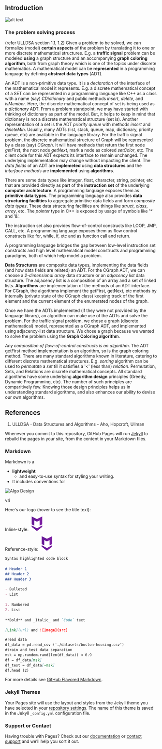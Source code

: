 ## Introduction

![alt text](https://github.com/jeetendradhall/algorithms/raw/master/FromProblems2Instructions.png "From Problems to Machine Instructions")

### The problem solving process
(refer ULLDSA section 1.1, 1.2)
Given a problem to be solved, we can formalize (model) **certain aspects** of the problem by translating it to one or more discrete mathematical structures. E.g. a **traffic signal** problem can be modeled **using** a graph structure and an accompanying **graph coloring algorithm**, both from graph theory which is one of the topics under discrete mathematics. A mathematical model can be **represented** in a programming language by defining **abstract data types** (ADT).

An ADT is a non-primitive data type. It is a _declaration_ of the interface of the mathematical model it represents. E.g. a discrete mathematical concept of a SET can be represented in a programming language like C++ as a class with a name (say) _CDictionary_ and public methods _insert_, _delete_, and _isMember_. Here, the discrete mathematical concept of set is being used as a _dictionary_ ADT. From a problem standpoint, we may have started with thinking of dictionary as part of the model. But, it helps to keep in mind that dictionary is not a discrete mathematical structure (set is). Another representation of a set is the ADT _priority queue_ with methods _insert_ and _deleteMin_. Usually, many ADTs (list, stack, queue, map, dictionary, priority queue, etc) are available in the language library. For the traffic signal problem, the discrete mathematical structure of Graph will be represented by a class (say) _CGraph_. It will have methods that return the first node _getFirst_, the next node _getNext_, mark a node as colored _setColor_, etc. The client code for this ADT expects its interface to remain unchanged. The underlying implementation may change without impacting the client. The _data fields_ of an ADT are **implemeted** using **data structures** and the _interface methods_ are **implemented** using **algorithms**.

There are some data types like integer, float, character, string, pointer, etc that are provided directly as part of the **instruction set** of the underlying **computer architecture**. A programming language exposes them as **primitive data types**. The programming language also provides **data structuring facilities** to aggregate primitive data fields and form _composite data types_. These data structuring facilities are things like _struct_, _class_, _array_, etc. The _pointer_ type in C++ is exposed by usage of symbols like '*' and '&'.

The instruction set also provides flow-of-control constructs like LOOP, JMP, CALL, etc. A programming language exposes them as flow control constructs like for, while, if, etc and as function call and return.

A programming language bridges the gap between low-level instruction set constructs and high level mathematical model constructs and programming paradigms, both of which help model a problem.

**Data Structures** are composite data types, implementing the data fields (and how data fields are related) an ADT. For the CGraph ADT, we can choose a _2-dimensional array_ data structure or an _adjacency list_ data structure. The adjacency list is a composition of an array and a set of linked lists. **Algorithms** are implementation of the methods of an ADT interface. For CGraph, the algorithms implement the getFirst, getNext, etc methods by internally (private state of the CGraph class) keeping track of the first element and the current element of the enumerated nodes of the graph.

Once we have the ADTs implemented (if they were not provided by the language library), an algorithm can make use of the ADTs and solve the problem. For the traffic signal problem, we chose a graph (discrete mathematical) model, represented as a CGraph ADT, and implemented using adjacency-list data structure. We chose a graph because we wanted to solve the problem using the **Graph Coloring algorithm**.

_Any composition of flow-of-control constructs is an algorithm_. The ADT getFirst method implementation is an algorithm, so is the graph coloring method. There are many standard algorithms known in literature, catering to different discrete mathematical structures. E.g. _sorting_ algorithm can be used to _permutate_ a _set_ till it satisfies a '<' (less than) _relation_. Permutation, Sets, and Relations are discrete mathematical concepts. All standard algorithms have some underlying **algorithm design** principles (Greedy, Dynamic Programming, etc). The number of such principles are comparitively few. Knowing those design principles helps us in understanding standard algorithms, and also enhances our ability to devise our own algorithms.

## References
1. ULLDSA - Data Structures and Algorithms - Aho, Hopcroft, Ullman


Whenever you commit to this repository, GitHub Pages will run [Jekyll](https://jekyllrb.com/) to rebuild the pages in your site, from the content in your Markdown files.

### Markdown

Markdown is a 
* **lightweight** 
	* and easy-to-use syntax for styling your writing.
* It includes conventions for

![Algo Design](https://github.com/jeetendradhall/algorithms/raw/master/heuristic.png "Algorithm Designs")

v4

Here's our logo (hover to see the title text):

Inline-style: 
![alt text](https://github.com/adam-p/markdown-here/raw/master/src/common/images/icon48.png "Logo Title Text 1")

Reference-style: 
![alt text][logo]

[logo]: https://github.com/adam-p/markdown-here/raw/master/src/common/images/icon48.png "Logo Title Text 2"

```markdown
Syntax highlighted code block

# Header 1
## Header 2
### Header 3

- Bulleted
- List

1. Numbered
2. List

**Bold** and _Italic_ and `Code` text

[Link](url) and ![Image](src)
```

```markdown
#read data
df_data = pd.read_csv ('./datasets/boston-housing.csv')
#train and test data separation
msk = np.random.rand(len(df_data)) < 0.9
df = df_data[msk]
df_test = df_data[~msk]
df.head (2)
```

For more details see [GitHub Flavored Markdown](https://guides.github.com/features/mastering-markdown/).

### Jekyll Themes

Your Pages site will use the layout and styles from the Jekyll theme you have selected in your [repository settings](https://github.com/jeetendradhall/algorithms/settings). The name of this theme is saved in the Jekyll `_config.yml` configuration file.

### Support or Contact

Having trouble with Pages? Check out our [documentation](https://help.github.com/categories/github-pages-basics/) or [contact support](https://github.com/contact) and we’ll help you sort it out.
